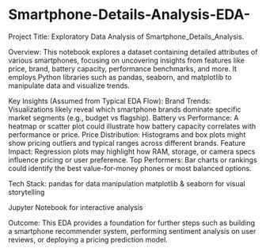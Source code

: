 # Smartphone-Details-Analysis-EDA-

Project Title: Exploratory Data Analysis of Smartphone_Details_Analysis.

Overview: This notebook explores a dataset containing detailed attributes of various smartphones, focusing on uncovering insights from features like price, brand, battery capacity, performance benchmarks, and more. It employs Python libraries such as pandas, seaborn, and matplotlib to manipulate data and visualize trends.

Key Insights (Assumed from Typical EDA Flow):
Brand Trends: Visualizations likely reveal which smartphone brands dominate specific market segments (e.g., budget vs flagship).
Battery vs Performance: A heatmap or scatter plot could illustrate how battery capacity correlates with performance or price.
Price Distribution: Histograms and box plots might show pricing outliers and typical ranges across different brands.
Feature Impact: Regression plots may highlight how RAM, storage, or camera specs influence pricing or user preference.
Top Performers: Bar charts or rankings could identify the best value-for-money phones or most balanced options.

Tech Stack:
pandas for data manipulation
matplotlib & seaborn for visual storytelling

Jupyter Notebook for interactive analysis

Outcome: This EDA provides a foundation for further steps such as building a smartphone recommender system, performing sentiment analysis on user reviews, or deploying a pricing prediction model.
